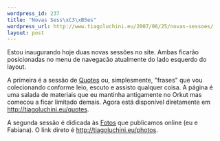 ```yaml
--- 
wordpress_id: 237
title: "Novas Sess\xC3\xB5es"
wordpress_url: http://www.tiagoluchini.eu/2007/06/25/novas-sessoes/
layout: post
---
```

Estou inaugurando hoje duas novas sessões no site. Ambas ficarão posicionadas no menu de navegacão atualmente do lado esquerdo do layout.

A primeira é a sessão de <a href="http://tiagoluchini.eu/quotes">Quotes</a> ou, simplesmente, "frases" que vou colecionando conforme leio, escuto e assisto qualquer coisa. A página é uma salada de materiais que eu mantinha antigamente no Orkut mas comecou a ficar limitado demais. Agora está disponível diretamente em <a href="http://tiagoluchini.eu/quotes">http://tiagoluchini.eu/quotes</a>.

A segunda sessão é didicada às <a href="http://tiagoluchini.eu/photos">Fotos</a> que publicamos online (eu e Fabiana). O link direto é <a href="http://tiagoluchini.eu/photos">http://tiagoluchini.eu/photos</a>.
